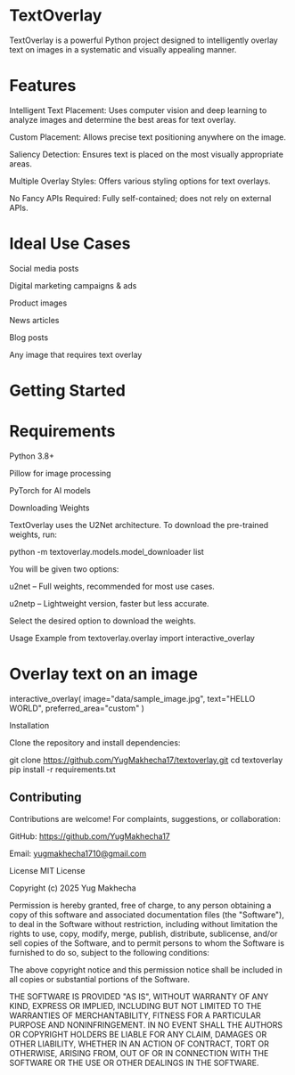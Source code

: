# TextOverlay

TextOverlay is a powerful Python project designed to intelligently overlay text on images in a systematic and visually appealing manner.

# Features

Intelligent Text Placement: Uses computer vision and deep learning to analyze images and determine the best areas for text overlay.

Custom Placement: Allows precise text positioning anywhere on the image.

Saliency Detection: Ensures text is placed on the most visually appropriate areas.

Multiple Overlay Styles: Offers various styling options for text overlays.

No Fancy APIs Required: Fully self-contained; does not rely on external APIs.

# Ideal Use Cases

Social media posts

Digital marketing campaigns & ads

Product images

News articles

Blog posts

Any image that requires text overlay


# Getting Started
# Requirements

Python 3.8+

Pillow
 for image processing

PyTorch
 for AI models

Downloading Weights

TextOverlay uses the U2Net architecture. To download the pre-trained weights, run:

python -m textoverlay.models.model_downloader list


You will be given two options:

u2net – Full weights, recommended for most use cases.

u2netp – Lightweight version, faster but less accurate.

Select the desired option to download the weights.

Usage Example
from textoverlay.overlay import interactive_overlay

# Overlay text on an image
interactive_overlay(
    image="data/sample_image.jpg",
    text="HELLO WORLD",
    preferred_area="custom"
)

Installation

Clone the repository and install dependencies:

git clone https://github.com/YugMakhecha17/textoverlay.git
cd textoverlay
pip install -r requirements.txt

## Contributing

Contributions are welcome! For complaints, suggestions, or collaboration:

GitHub: https://github.com/YugMakhecha17

Email: yugmakhecha1710@gmail.com

License
MIT License

Copyright (c) 2025 Yug Makhecha

Permission is hereby granted, free of charge, to any person obtaining a copy
of this software and associated documentation files (the "Software"), to deal
in the Software without restriction, including without limitation the rights
to use, copy, modify, merge, publish, distribute, sublicense, and/or sell
copies of the Software, and to permit persons to whom the Software is
furnished to do so, subject to the following conditions:

The above copyright notice and this permission notice shall be included in all
copies or substantial portions of the Software.

THE SOFTWARE IS PROVIDED "AS IS", WITHOUT WARRANTY OF ANY KIND, EXPRESS OR
IMPLIED, INCLUDING BUT NOT LIMITED TO THE WARRANTIES OF MERCHANTABILITY,
FITNESS FOR A PARTICULAR PURPOSE AND NONINFRINGEMENT. IN NO EVENT SHALL THE
AUTHORS OR COPYRIGHT HOLDERS BE LIABLE FOR ANY CLAIM, DAMAGES OR OTHER
LIABILITY, WHETHER IN AN ACTION OF CONTRACT, TORT OR OTHERWISE, ARISING FROM,
OUT OF OR IN CONNECTION WITH THE SOFTWARE OR THE USE OR OTHER DEALINGS IN THE
SOFTWARE.

